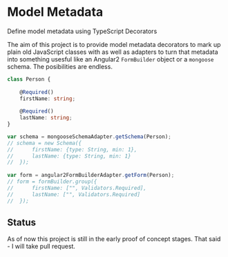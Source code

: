 # Model Metadata
Define model metadata using TypeScript Decorators

The aim of this project is to provide model metadata decorators to 
mark up plain old JavaScript classes with as well as adapters to
turn that metadata into something usesful like an Angular2 `FormBuilder`
object or a `mongoose` schema. The posibilities are endless.

```ts
class Person {
	
	@Required()
	firstName: string;
	
	@Required()
	lastName: string;
}
```

```ts
var schema = mongooseSchemaAdapter.getSchema(Person);
// schema = new Schema({
//		firstName: {type: String, min: 1},
//		lastName: {type: String, min: 1} 
//	});
	
var form = angular2FormBuilderAdapter.getForm(Person);
// form = formBuilder.group({
//		firstName: ["", Validators.Required],
//		lastName: ["", Validators.Required]		
//	});
```

## Status

As of now this project is still in the early proof of concept stages.
That said - I will take pull request.